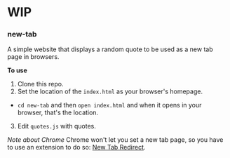 # WIP

### new-tab

A simple website that displays a random quote to be used as a new tab page in browsers.

**To use**

1. Clone this repo.
2. Set the location of the `index.html` as your browser's homepage.
 - `cd new-tab` and then `open index.html` and when it opens in your browser, that's the location.
3. Edit `quotes.js` with quotes.

_Note about Chrome_
Chrome won't let you set a new tab page, so you have to use an extension to do so: [New Tab Redirect](https://chrome.google.com/webstore/detail/new-tab-redirect/icpgjfneehieebagbmdbhnlpiopdcmna/related).
